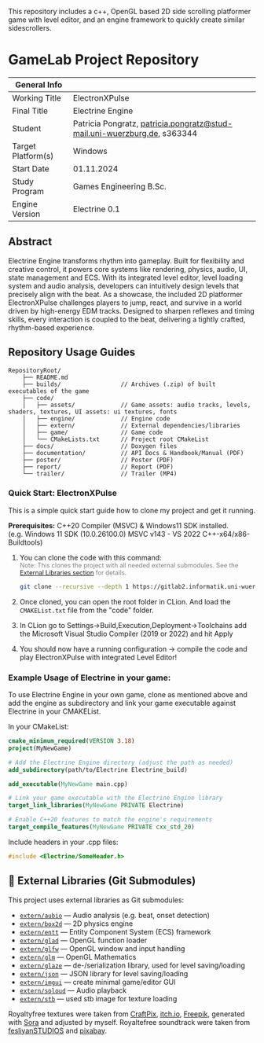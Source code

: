 This repository includes a c++, OpenGL based 2D side scrolling platformer game with level editor, and an engine
framework to quickly create similar sidescrollers.

# GameLab Project Repository

| General Info       |                                                                          |
|--------------------|--------------------------------------------------------------------------|
| Working Title      | ElectronXPulse                                                           |
| Final Title        | Electrine Engine                                                         |
| Student            | Patricia Pongratz, patricia.pongratz@stud-mail.uni-wuerzburg.de, s363344 |
| Target Platform(s) | Windows                                                                  |
| Start Date         | 01.11.2024                                                               |
| Study Program      | Games Engineering B.Sc.                                                  |
| Engine Version     | Electrine 0.1                                                            |

## Abstract

Electrine Engine transforms rhythm into gameplay. Built for flexibility and creative control, it powers core systems
like rendering, physics, audio, UI, state management and ECS.
With its integrated level editor, level loading system and audio analysis, developers can intuitively design levels that
precisely align with the beat.
As a showcase, the included 2D platformer ElectronXPulse challenges players to jump, react, and survive in a world
driven by high-energy EDM tracks. Designed to sharpen reflexes and timing skills, every interaction is coupled to the
beat, delivering a tightly crafted, rhythm-based experience.

## Repository Usage Guides

```
RepositoryRoot/
    ├── README.md           
    ├── builds/                 // Archives (.zip) of built executables of the game
    ├── code/
    │   ├── assets/             // Game assets: audio tracks, levels, shaders, textures, UI assets: ui textures, fonts 
    │   ├── engine/             // Engine code
    │   ├── extern/             // External dependencies/libraries         
    │   ├── game/               // Game code
    │   └── CMakeLists.txt      // Project root CMakeList
    ├── docs/                   // Doxygen files
    ├── documentation/          // API Docs & Handbook/Manual (PDF)
    ├── poster/                 // Poster (PDF)
    ├── report/                 // Report (PDF)
    └── trailer/                // Trailer (MP4)
```

### Quick Start: ElectronXPulse

This is a simple quick start guide how to clone my project and get it running.

**Prerequisites:** C++20 Compiler (MSVC) & Windows11 SDK installed.  
(e.g. Windows 11 SDK (10.0.26100.0) MSVC v143 - VS 2022 C++-x64/x86-Buildtools)

1. You can clone the code with this command:  
   <span style="font-size: 90%; color: gray;">Note: This clones the project with all needed external submodules.
   See the [External Libraries section](#libs) for details.</span>
   ```bash
   git clone --recursive --depth 1 https://gitlab2.informatik.uni-wuerzburg.de/GE/Teaching/gl3/projects/2024/29-gl3-pongratz.git
   ```

2. Once cloned, you can open the root folder in CLion. And load the `CMAKEList.txt` file from the "code" folder.

3. In CLion go to Settings->Build,Execution,Deployment->Toolchains add the Microsoft Visual Studio Compiler (2019 or 2022) and hit Apply

4. You should now have a running configuration -> compile the code and play ElectronXPulse with integrated Level Editor!

### Example Usage of Electrine in your game:

To use Electrine Engine in your own game, clone as mentioned above and add the engine as subdirectory and link your game
executable against Electrine in your CMAKEList.

In your CMakeList:

```cmake
cmake_minimum_required(VERSION 3.18)
project(MyNewGame)

# Add the Electrine Engine directory (adjust the path as needed)
add_subdirectory(path/to/Electrine Electrine_build)

add_executable(MyNewGame main.cpp)

# Link your game executable with the Electrine Engine library
target_link_libraries(MyNewGame PRIVATE Electrine)

# Enable C++20 features to match the engine's requirements
target_compile_features(MyNewGame PRIVATE cxx_std_20)
```

Include headers in your .cpp files:

```cpp
#include <Electrine/SomeHeader.h>
```

## <a name="libs"></a>📂 External Libraries (Git Submodules)

This project uses external libraries as Git submodules:

- [`extern/aubio`](https://github.com/aubio/aubio) — Audio analysis (e.g. beat, onset detection)
- [`extern/box2d`](https://github.com/erincatto/box2d) — 2D physics engine
- [`extern/entt`](https://github.com/skypjack/entt) — Entity Component System (ECS) framework
- [`extern/glad`](https://github.com/Dav1dde/glad) — OpenGL function loader
- [`extern/glfw`](https://github.com/glfw/glfw) — OpenGL window and input handling
- [`extern/glm`](https://github.com/g-truc/glm) — OpenGL Mathematics
- [`extern/glaze`](https://github.com/stephenberry/glaze) — de-/serialization library, used for level saving/loading
- [`extern/json`](https://github.com/nlohmann/json) — JSON library for level saving/loading
- [`extern/imgui`](https://github.com/ocornut/imgui) — create minimal game/editor GUI
- [`extern/soloud`](https://github.com/jarikomppa/soloud) — Audio playback
- [`extern/stb`](https://github.com/nothings/stb) — used stb image for texture loading

Royaltyfree textures were taken from [CraftPix](https://craftpix.net/), [itch.io](https://itch.io/), [Freepik](https://freepik.com/), generated with [Sora](https://sora.chatgpt.com/) and adjusted by myself. 
Royaltefree soundtrack were taken from [fesliyanSTUDIOS](https://www.fesliyanstudios.com/) and [pixabay](https://pixabay.com/).

